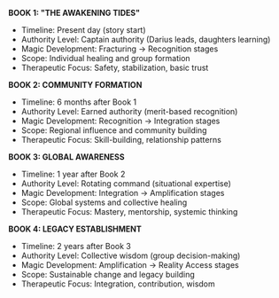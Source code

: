 **BOOK 1: "THE AWAKENING TIDES"**
- Timeline: Present day (story start)
- Authority Level: Captain authority (Darius leads, daughters learning)
- Magic Development: Fracturing → Recognition stages
- Scope: Individual healing and group formation
- Therapeutic Focus: Safety, stabilization, basic trust

**BOOK 2: COMMUNITY FORMATION** 
- Timeline: 6 months after Book 1
- Authority Level: Earned authority (merit-based recognition)
- Magic Development: Recognition → Integration stages  
- Scope: Regional influence and community building
- Therapeutic Focus: Skill-building, relationship patterns

**BOOK 3: GLOBAL AWARENESS**
- Timeline: 1 year after Book 2
- Authority Level: Rotating command (situational expertise)
- Magic Development: Integration → Amplification stages
- Scope: Global systems and collective healing
- Therapeutic Focus: Mastery, mentorship, systemic thinking

**BOOK 4: LEGACY ESTABLISHMENT**
- Timeline: 2 years after Book 3  
- Authority Level: Collective wisdom (group decision-making)
- Magic Development: Amplification → Reality Access stages
- Scope: Sustainable change and legacy building
- Therapeutic Focus: Integration, contribution, wisdom